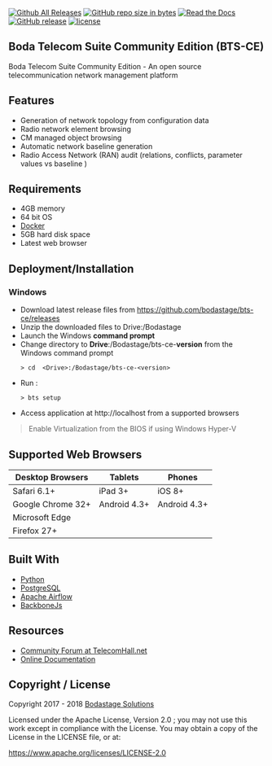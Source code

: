 [![Github All Releases](https://img.shields.io/github/downloads/bodastage/bts-ce/total.svg)](https://github.com/bodastage/bts-ce/releases/latest) [![GitHub repo size in bytes](https://img.shields.io/github/repo-size/bodastage/bts-ce.svg)](https://github.com/bodastage/bts-ce) [![Read the Docs](https://img.shields.io/readthedocs/bts-ce-docs.svg)]() [![GitHub release](https://img.shields.io/github/release/bodastage/bts-ce.svg)](https://github.com/bodastage/bts-ce/releases) [![license](https://img.shields.io/github/license/bodastage/bts-ce.svg)](https://raw.githubusercontent.com/bodastage/bts-ce/master/LICENCE)

## Boda Telecom Suite Community Edition (BTS-CE)

Boda Telecom Suite Community Edition - An open source telecommunication network management platform

## Features

* Generation of network topology from configuration data
* Radio network element browsing
* CM managed object browsing 
* Automatic network baseline generation
* Radio Access Network (RAN) audit (relations, conflicts, parameter values vs baseline )


## Requirements 

* 4GB memory
* 64 bit OS
* [Docker](https://www.docker.com/get-docker)
* 5GB hard disk space
* Latest web browser

## Deployment/Installation

### Windows
* Download latest release files from https://github.com/bodastage/bts-ce/releases
* Unzip the downloaded files to Drive:/Bodastage
* Launch the Windows **command prompt**
* Change directory to **Drive**:/Bodastage/bts-ce-**version** from the Windows command prompt
  ```batch 
  > cd  <Drive>:/Bodastage/bts-ce-<version>
  ```
* Run :  
  ```batch 
  > bts setup
  ```
* Access application at http://localhost from a supported browsers


> Enable Virtualization from the BIOS if using Windows Hyper-V


## Supported Web Browsers

| Desktop Browsers | Tablets |  Phones |
| -------- | ------- | ----------- |
| Safari 6.1+ | iPad 3+ |  iOS 8+ |
| Google Chrome 32+ |  Android 4.3+ | Android 4.3+ |
| Microsoft Edge |  |  |
| Firefox 27+ | | |

## Built With
- [Python](https://www.python.org)
- [PostgreSQL](https://www.postgresql.org/)
- [Apache Airflow](https://airflow.apache.org/)
- [BackboneJs](http://backbonejs.org/)

## Resources

* [Community Forum at TelecomHall.net](http://telecomHall.net)
* [Online Documentation](http://bts.bodastage.org)

## Copyright / License

Copyright 2017 - 2018 [Bodastage Solutions](http://www.bodastage.com)

Licensed under the Apache License, Version 2.0 ; you may not use this work except in compliance with the License. You may obtain a copy of the License in the LICENSE file, or at:

https://www.apache.org/licenses/LICENSE-2.0